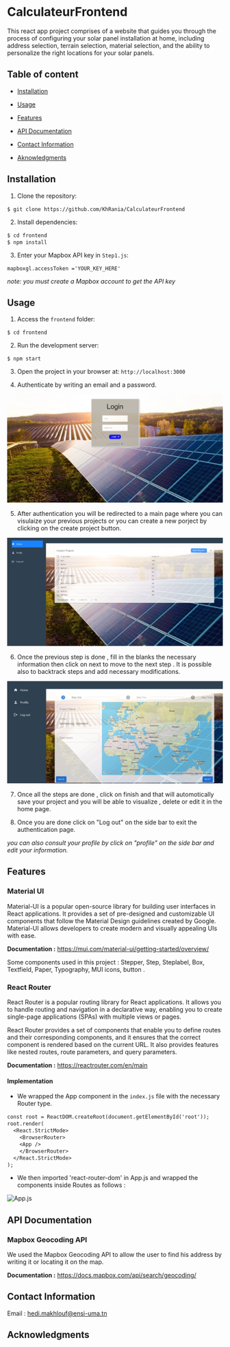 # CalculateurFrontend

This react app project comprises of a website that guides you through the process of configuring your solar panel installation at home, including address selection, terrain selection, material selection, and the ability to personalize the right locations for your solar panels. 


## Table of content

* [Installation](#installation)

* [Usage](#usage)

* [Features](#features)

* [API Documentation](#api-documentation)

* [Contact Information](#contact-information)

* [Aknowledgments](#acknowledgments)


## Installation

1. Clone the repository: 

```
$ git clone https://github.com/KhRania/CalculateurFrontend
```
2. Install dependencies: 

```
$ cd frontend
$ npm install
```

3. Enter your Mapbox API key in `Step1.js`: 

```
mapboxgl.accessToken ='YOUR_KEY_HERE'
```
_note: you must create a Mapbox account to get the API key_


## Usage

1. Access the `frontend` folder: 

```
$ cd frontend
```
2. Run the development server: 

```
$ npm start
```

3. Open the project in your browser at:
`http://localhost:3000`

4. Authenticate by writing an email and a password.

![Login page ](src/assets/login_rm.png)

5. After authentication you will be redirected to a main page where you can visulaize your previous projects or you can create a new porject by clicking on the create project button.

![Home page ](src/assets/home_rm.png)

6. Once the previous step is done , fill in the blanks the necessary information then click on next to move to the next step . It is possible also to backtrack steps and add necessary modifications.

![Creation page ](src/assets/creation_rm.png)

7. Once all the steps are done , click on finish and that will automotically save your project and you will be able to visualize , delete or edit it in the home page.

8. Once you are done click on "Log out" on the side bar to exit the authentication page.

_you can also consult your profile by click on "profile" on the side bar and edit your information._

## Features

### Material UI

Material-UI is a popular open-source library for building user interfaces in React applications. It provides a set of pre-designed and customizable UI components that follow the Material Design guidelines created by Google. Material-UI allows developers to create modern and visually appealing UIs with ease.

**Documentation :** https://mui.com/material-ui/getting-started/overview/

Some components used in this project : Stepper, Step, Steplabel, Box, Textfield, Paper, Typography, MUI icons, button .

### React Router 

React Router is a popular routing library for React applications. It allows you to handle routing and navigation in a declarative way, enabling you to create single-page applications (SPAs) with multiple views or pages.

React Router provides a set of components that enable you to define routes and their corresponding components, and it ensures that the correct component is rendered based on the current URL. It also provides features like nested routes, route parameters, and query parameters.

**Documentation :** https://reactrouter.com/en/main

#### Implementation 

* We wrapped the App component in the `index.js` file with the necessary Router type.

```
const root = ReactDOM.createRoot(document.getElementById('root'));
root.render(
  <React.StrictMode>
    <BrowserRouter>
    <App />
    </BrowserRouter>
  </React.StrictMode>
); 
````
* We then imported 'react-router-dom' in App.js and wrapped the components inside Routes as follows :

![App.js ](src\assets\appjs_rm.png)

## API Documentation

### Mapbox Geocoding API 

We used the Mapbox Geocoding API to allow the user to find his address by writing it or locating it on the map.

**Documentation :**  https://docs.mapbox.com/api/search/geocoding/

## Contact Information

Email : hedi.makhlouf@ensi-uma.tn

## Acknowledgments 